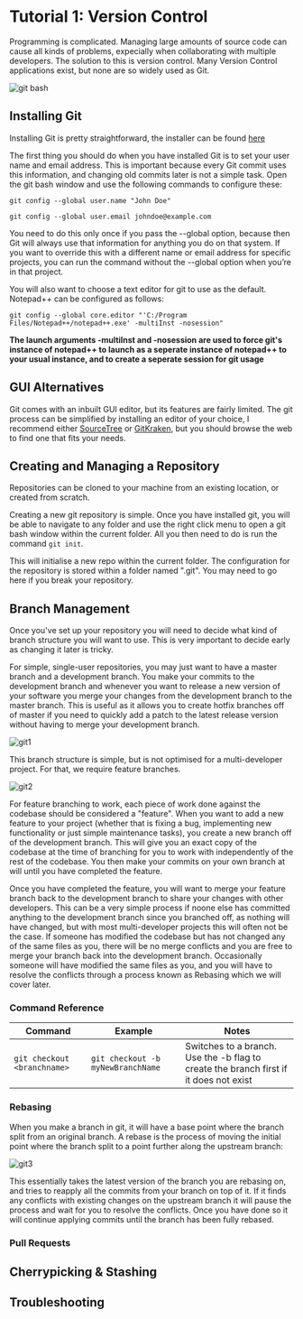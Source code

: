 # Tutorial 1: Version Control

Programming is complicated. Managing large amounts of source code can cause all kinds of problems, expecially when collaborating with multiple developers. The solution to this is version control. Many Version Control applications exist, but none are so widely used as Git.

![git bash](https://i.imgur.com/E6VrvIG.png)

## Installing Git
Installing Git is pretty straightforward, the installer can be found [here](https://git-scm.com/downloads)

The first thing you should do when you have installed Git is to set your user name and email address. This is important because every Git commit uses this information, and changing old commits later is not a simple task. Open the git bash window and use the following commands to configure these:

`git config --global user.name "John Doe"`

`git config --global user.email johndoe@example.com`

You need to do this only once if you pass the --global option, because then Git will always use that information for anything you do on that system. If you want to override this with a different name or email address for specific projects, you can run the command without the --global option when you’re in that project.

You will also want to choose a text editor for git to use as the default. Notepad++ can be configured as follows:

`git config --global core.editor "'C:/Program Files/Notepad++/notepad++.exe' -multiInst -nosession"`

**The launch arguments -multiInst and -nosession are used to force git's instance of notepad++ to launch as a seperate instance of notepad++ to your usual instance, and to create a seperate session for git usage**

## GUI Alternatives

Git comes with an inbuilt GUI editor, but its features are fairly limited. The git process can be simplified by installing an editor of your choice, I recommend either [SourceTree](https://www.sourcetreeapp.com/) or [GitKraken](https://www.gitkraken.com/), but you should browse the web to find one that fits your needs.

## Creating and Managing a Repository

Repositories can be cloned to your machine from an existing location, or created from scratch.

Creating a new git repository is simple. Once you have installed git, you will be able to navigate to any folder and use the right click menu to open a git bash window within the current folder. All you then need to do is run the command `git init`.

This will initialise a new repo within the current folder. The configuration for the repository is stored within a folder named ".git". You may need to go here if you break your repository.

## Branch Management

Once you've set up your repository you will need to decide what kind of branch structure you will want to use. This is very important to decide early as changing it later is tricky.

For simple, single-user repositories, you may just want to have a master branch and a development branch. You make your commits to the development branch and whenever you want to release a new version of your software you merge your changes from the development branch to the master branch. This is useful as it allows you to create hotfix branches off of master if you need to quickly add a patch to the latest release version without having to merge your development branch.

![git1](https://nvie.com/img/main-branches@2x.png)

This branch structure is simple, but is not optimised for a multi-developer project. For that, we require feature branches.

![git2](https://nvie.com/img/fb@2x.png)

For feature branching to work, each piece of work done against the codebase should be considered a "feature". When you want to add a new feature to your project (whether that is fixing a bug, implementing new functionality or just simple maintenance tasks), you create a new branch off of the development branch. This will give you an exact copy of the codebase at the time of branching for you to work with independently of the rest of the codebase. You then make your commits on your own branch at will until you have completed the feature.

Once you have completed the feature, you will want to merge your feature branch back to the development branch to share your changes with other developers. This can be a very simple process if noone else has committed anything to the development branch since you branched off, as nothing will have changed, but with most multi-developer projects this will often not be the case. If someone has modified the codebase but has not changed any of the same files as you, there will be no merge conflicts and you are free to merge your branch back into the development branch. Occasionally someone will have modified the same files as you, and you will have to resolve the conflicts through a process known as Rebasing which we will cover later.

### Command Reference

|Command|Example|Notes|
|---|---|---|
|`git checkout <branchname>`|`git checkout -b myNewBranchName`|Switches to a branch. Use the -b flag to create the branch first if it does not exist|

### Rebasing

When you make a branch in git, it will have a base point where the branch split from an original branch. A rebase is the process of moving the initial point where the branch split to a point further along the upstream branch:

![git3](https://camo.githubusercontent.com/a65be4a03b4b551df2606fb43c394054ed58d514/687474703a2f2f692e696d6775722e636f6d2f3568725431534f2e676966)

This essentially takes the latest version of the branch you are rebasing on, and tries to reapply all the commits from your branch on top of it. If it finds any conflicts with existing changes on the upstream branch it will pause the process and wait for you to resolve the conflicts. Once you have done so it will continue applying commits until the branch has been fully rebased.

### Pull Requests

## Cherrypicking & Stashing

## Troubleshooting
